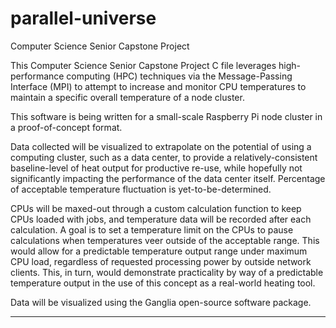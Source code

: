 # parallel-universe
Computer Science Senior Capstone Project


This Computer Science Senior Capstone Project C file leverages high-performance computing (HPC) 
techniques via the Message-Passing Interface (MPI) to attempt to increase and 
monitor CPU temperatures to maintain a specific overall temperature of a node cluster.

This software is being written for a small-scale Raspberry Pi node cluster 
in a proof-of-concept format.

Data collected will be visualized to extrapolate on the potential of using a computing cluster,
such as a data center, to provide a relatively-consistent baseline-level of heat output
for productive re-use, while hopefully not significantly impacting the performance of 
the data center itself. Percentage of acceptable temperature fluctuation is 
yet-to-be-determined.

CPUs will be maxed-out through a custom calculation function to keep CPUs loaded with jobs,
and temperature data will be recorded after each calculation. A goal is to set a temperature limit
on the CPUs to pause calculations when temperatures veer outside of the acceptable range.
This would allow for a predictable temperature output range under maximum CPU load, regardless 
of requested processing power by outside network clients. This, in turn, would demonstrate practicality
by way of a predictable temperature output in the use of this concept as a real-world heating tool. 

Data will be visualized using the Ganglia open-source software package.

----------------------------------
